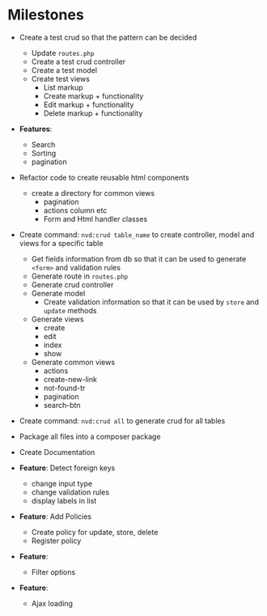 # Milestones

- Create a test crud so that the pattern can be decided
    - Update `routes.php`
    - Create a test crud controller 
    - Create a test model
    - Create test views
        - List markup
        - Create markup + functionality
        - Edit markup + functionality
        - Delete markup + functionality

- **Features**:
    - Search
    - Sorting
    - pagination
    
- Refactor code to create reusable html components
    - create a directory for common views
        - pagination
        - actions column etc
        - Form and Html handler classes

- Create command: `nvd:crud table_name` to create controller, model and views for a specific table
    - Get fields information from db so that it can be used to generate `<form>` and validation rules
    - Generate route in `routes.php`
    - Generate crud controller
    - Generate model
        - Create validation information so that it can be used by `store` and `update` methods
    - Generate views
        - create
        - edit
        - index
        - show
    - Generate common views
        - actions
        - create-new-link
        - not-found-tr
        - pagination
        - search-btn

- Create command: `nvd:crud all` to generate crud for all tables

- Package all files into a composer package

- Create Documentation

- **Feature**: Detect foreign keys
    - change input type
    - change validation rules
    - display labels in list

- **Feature**: Add Policies
    - Create policy for update, store, delete
    - Register policy
    
- **Feature**:
    - Filter options

- **Feature**:
    - Ajax loading
